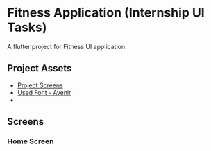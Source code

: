 # Fitness Application (Internship UI Tasks)

A flutter project for Fitness UI application.

## Project Assets

- [Project Screens](https://www.google.com)
- [Used Font - Avenir](https://www.google.com)
- 
## Screens
### Home Screen

